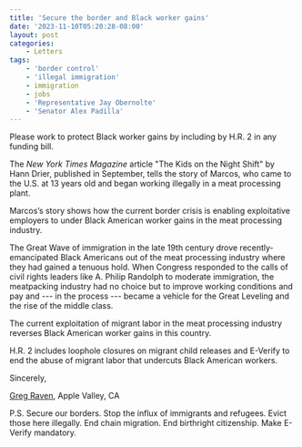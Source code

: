 ```yaml
---
title: 'Secure the border and Black worker gains'
date: '2023-11-10T05:20:28-08:00'
layout: post
categories:
    - Letters
tags:
    - 'border control'
    - 'illegal immigration'
    - immigration
    - jobs
    - 'Representative Jay Obernolte'
    - 'Senator Alex Padilla'
---
```


Please work to protect Black worker gains by including by H.R. 2 in any funding bill.

The *New York Times Magazine* article "The Kids on the Night Shift" by Hann Drier, published in September, tells the story of Marcos, who came to the U.S. at 13 years old and began working illegally in a meat processing plant.

Marcos’s story shows how the current border crisis is enabling exploitative employers to under Black American worker gains in the meat processing industry.

The Great Wave of immigration in the late 19th century drove recently-emancipated Black Americans out of the meat processing industry where they had gained a tenuous hold. When Congress responded to the calls of civil rights leaders like A. Philip Randolph to moderate immigration, the meatpacking industry had no choice but to improve working conditions and pay and --- in the process --- became a vehicle for the Great Leveling and the rise of the middle class.

The current exploitation of migrant labor in the meat processing industry reverses Black American worker gains in this country.

H.R. 2 includes loophole closures on migrant child releases and E-Verify to end the abuse of migrant labor that undercuts Black American workers.

Sincerely,

[Greg Raven](https://www.gregraven.org/), Apple Valley, CA

P.S. Secure our borders. Stop the influx of immigrants and refugees. Evict those here illegally. End chain migration. End birthright citizenship. Make E-Verify mandatory.